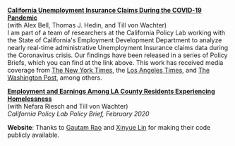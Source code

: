 __[California Unemployment Insurance Claims During the COVID-19 Pandemic](https://www.capolicylab.org/california-unemployment-insurance-claims-during-the-covid-19-pandemic/)__  
(with Alex Bell, Thomas J. Hedin, and Till von Wachter)      
I am part of a team of researchers at the California Policy Lab working with the State of California's Employment Development Department to analyze nearly real-time administrative Unemployment Insurance claims data during the Coronavirus crisis. Our findings have been released in a series of Policy Briefs, which you can find at the link above. This work has received media coverage from [The New York Times](https://www.nytimes.com/2020/09/16/business/economy/unemployment-claims-numbers.html), the [Los Angeles Times](https://www.latimes.com/business/story/2020-06-05/black-jobs-coronavirus), and [The Washington Post](https://www.washingtonpost.com/business/2020/04/30/weekly-jobless-claims-unemployment/), among others.

__[Employment and Earnings Among LA County Residents Experiencing Homelessness](https://www.capolicylab.org/employment-among-la-county-residents-experiencing-homelessness/)__   
(with Nefara Riesch and Till von Wachter)      
*California Policy Lab Policy Brief, February 2020*

__Website__: Thanks to [Gautam Rao](https://gautam-rao.com/) and [Xinyue Lin](https://xinyue-lin.com/) for making their code publicly available.
